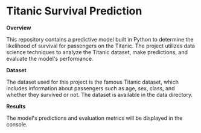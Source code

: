 # Titanic Survival Prediction
**Overview**

This repository contains a predictive model built in Python to determine the likelihood of survival for passengers on the Titanic. The project utilizes data science techniques to analyze the Titanic dataset, make predictions, and evaluate the model's performance.

**Dataset**

The dataset used for this project is the famous Titanic dataset, which includes information about passengers such as age, sex, class, and whether they survived or not. The dataset is available in the data directory.

**Results**

The model's predictions and evaluation metrics will be displayed in the console.
